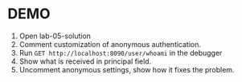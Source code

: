 # DEMO

1. Open lab-05-solution
1. Comment customization of anonymous authentication.
1. Run `GET http://localhost:8090/user/whoami` in the debugger
1. Show what is received in principal field.
1. Uncomment anonymous settings, show how it fixes the problem.
